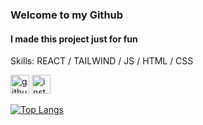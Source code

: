 ### Welcome to my Github
#### I made this project just for fun

Skills: REACT / TAILWIND / JS / HTML / CSS

[<img src='https://cdn.jsdelivr.net/npm/simple-icons@3.0.1/icons/github.svg' alt='github' height='30'>](https://github.com/Halimp07)  [<img src='https://cdn.jsdelivr.net/npm/simple-icons@3.0.1/icons/instagram.svg' alt='instagram' height='30'>](https://www.instagram.com/d_halimp/)  

[![Top Langs](https://github-readme-stats.vercel.app/api/top-langs/?username=Halimp07&hide_progress=true&show_icons=true&theme=tokyonight)](https://github.com/anuraghazra/github-readme-stats)

